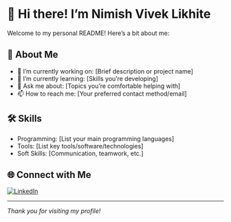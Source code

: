 # 👋 Hi there! I’m Nimish Vivek Likhite

Welcome to my personal README! Here’s a bit about me:

## 🚀 About Me

- 🔭 I’m currently working on: [Brief description or project name]
- 🌱 I’m currently learning: [Skills you’re developing]
- 💬 Ask me about: [Topics you’re comfortable helping with]
- 📫 How to reach me: [Your preferred contact method/email]

## 🛠️ Skills

- Programming: [List your main programming languages]
- Tools: [List key tools/software/technologies]
- Soft Skills: [Communication, teamwork, etc.]

## 🌐 Connect with Me

[![LinkedIn](https://img.shields.io/badge/LinkedIn-Connect-blue?logo=linkedin&style=for-the-badge)](https://www.linkedin.com/in/nimish-likhite)

---

*Thank you for visiting my profile!*
